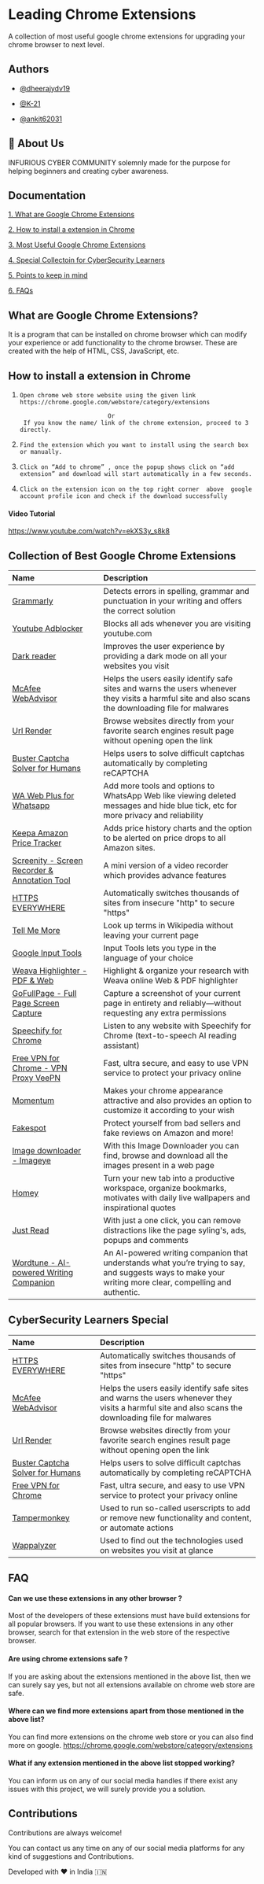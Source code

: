 
# Leading Chrome Extensions

A collection of most useful google chrome extensions for upgrading your chrome browser to next level. 


## Authors

- [@dheerajydv19](https://github.com/dheerajydv19)


- [@K-21](https://github.com/k-21)


- [@ankit62031](https://github.com/ankit62031)

## 🚀 About Us
INFURIOUS CYBER COMMUNITY 
solemnly made for the purpose for helping beginners and creating cyber awareness. 



## Documentation

[1. What are Google Chrome Extensions](#What-are-google-chrome-extension )

[2. How to install a extension in Chrome](#What-to-install-a-extension-in-chrome )

[3. Most Useful Google Chrome Extensions](#most-useful-google-chrome-extensions )

[4. Special Collectoin for CyberSecurity Learners](#cybersecurity-learners-special )

[5. Points to keep in mind](#points-to-keep-in-mind)

[6. FAQs](#Faqs )


## What are Google Chrome Extensions?

It is a program that can be installed on chrome browser which can modify your experience or add functionality to the chrome browser. These are created with the help of HTML, CSS, JavaScript, etc.

## How to install a extension in Chrome

1.     Open chrome web store website using the given link 
       https://chrome.google.com/webstore/category/extensions
    
                                Or
        If you know the name/ link of the chrome extension, proceed to 3 directly.
2.     Find the extension which you want to install using the search box or manually.
3.     Click on “Add to chrome” , once the popup shows click on “add extension” and download will start automatically in a few seconds.
4.     Click on the extension icon on the top right corner  above  google account profile icon and check if the download successfully

#### Video Tutorial

https://www.youtube.com/watch?v=ekXS3y_s8k8


## Collection of Best Google Chrome Extensions


| Name |      | Description                |
| :-------- | :------- | :------------------------- |
| [Grammarly](https://chrome.google.com/webstore/detail/grammarly-for-chrome/kbfnbcaeplbcioakkpcpgfkobkghlhen) | | Detects errors in spelling, grammar and punctuation  in your writing and offers the correct solution |
| [Youtube Adblocker](https://chrome.google.com/webstore/detail/grammarly-for-chrome/kbfnbcaeplbcioakkpcpgfkobkghlhen) | | Blocks all ads whenever you are visiting youtube.com |
| [Dark reader](https://chrome.google.com/webstore/detail/dark-reader/eimadpbcbfnmbkopoojfekhnkhdbieeh) | |Improves the user experience by providing a dark mode on all your websites you visit  |
| [McAfee WebAdvisor](https://chrome.google.com/webstore/detail/mcafee%C2%AE-webadvisor/fheoggkfdfchfphceeifdbepaooicaho)  | | Helps the users easily identify safe sites and warns the users whenever they visits a harmful site and also scans the downloading file for malwares |
| [Url Render](https://chrome.google.com/webstore/detail/url-render/flhclpkhoiajoikkabbfbinnjapaflog)  | | Browse websites directly from your favorite search engines result page without opening open the link |
| [Buster Captcha Solver for Humans](https://chrome.google.com/webstore/detail/buster-captcha-solver-for/mpbjkejclgfgadiemmefgebjfooflfhl)  | | Helps users to solve difficult captchas automatically by completing reCAPTCHA |
| [WA Web Plus for Whatsapp ](https://chrome.google.com/webstore/detail/wa-web-plus-for-whatsapp/ekcgkejcjdcmonfpmnljobemcbpnkamh)  | | Add more tools and options to WhatsApp Web like viewing deleted messages and hide blue tick, etc for more privacy and reliability  |
| [Keepa Amazon Price Tracker](https://chrome.google.com/webstore/detail/keepa-amazon-price-tracke/neebplgakaahbhdphmkckjjcegoiijjo)  | | Adds price history charts and the option to be alerted on price drops to all Amazon sites. |
| [Screenity - Screen Recorder & Annotation Tool](https://chrome.google.com/webstore/detail/screenity-screen-recorder/kbbdabhdfibnancpjfhlkhafgdilcnji/related)  | | A mini version of a video recorder which provides advance features  |
| [HTTPS EVERYWHERE](https://chrome.google.com/webstore/detail/https-everywhere/gcbommkclmclpchllfjekcdonpmejbdp)  | |Automatically switches thousands of sites from insecure "http" to secure "https"  |
| [Tell Me More](https://chrome.google.com/webstore/detail/tell-me-more/fkpaljappflopjlkkjhdedfpjdfgfcbe)  | | Look up terms in Wikipedia without leaving your current page |
| [Google Input Tools](https://chrome.google.com/webstore/detail/google-input-tools/mclkkofklkfljcocdinagocijmpgbhab?hl=en)  | | Input Tools lets you type in the language of your choice |
| [Weava Highlighter - PDF & Web](https://chrome.google.com/webstore/detail/weava-highlighter-pdf-web/cbnaodkpfinfiipjblikofhlhlcickei?hl=en)  | | Highlight & organize your research with Weava online Web & PDF highlighter |
| [GoFullPage - Full Page Screen Capture](https://chrome.google.com/webstore/detail/gofullpage-full-page-scre/fdpohaocaechififmbbbbbknoalclacl)  | | Capture a screenshot of your current page in entirety and reliably—without requesting any extra permissions |
| [Speechify for Chrome](https://chrome.google.com/webstore/detail/speechify-for-chrome/ljflmlehinmoeknoonhibbjpldiijjmm)  | | Listen to any website with Speechify for Chrome (text-to-speech AI reading assistant) |
| [Free VPN for Chrome - VPN Proxy VeePN](https://chrome.google.com/webstore/detail/free-vpn-for-chrome-vpn-p/majdfhpaihoncoakbjgbdhglocklcgno)  | | Fast, ultra secure, and easy to use VPN service to protect your privacy online |
| [Momentum](https://chrome.google.com/webstore/detail/momentum/laookkfknpbbblfpciffpaejjkokdgca)  | | Makes your chrome appearance attractive and also provides an option to customize it according to your wish |
| [Fakespot](https://chrome.google.com/webstore/detail/fakespot-fake-amazon-revi/nakplnnackehceedgkgkokbgbmfghain)  | | Protect yourself from bad sellers and fake reviews on Amazon and more! |
| [Image downloader - Imageye](https://chrome.google.com/webstore/detail/image-downloader-imageye/agionbommeaifngbhincahgmoflcikhm)  | | With this Image Downloader you can find, browse and download all the images present in a web page |
| [Homey](https://chrome.google.com/webstore/detail/homey-productive-and-cozy/lllnjdmfnfjifcfpppjmcnanpokikcpl)  | | Turn your new tab into a productive workspace, organize bookmarks, motivates with daily live wallpapers and inspirational quotes |
| [Just Read](https://chrome.google.com/webstore/detail/just-read/dgmanlpmmkibanfdgjocnabmcaclkmod)  | | With just a one click, you can remove distractions like the page syling's, ads, popups and comments  |
| [Wordtune - AI-powered Writing Companion](https://chrome.google.com/webstore/detail/wordtune-ai-powered-writi/nllcnknpjnininklegdoijpljgdjkijc)  | | An AI-powered writing companion that understands what you’re trying to say, and suggests ways to make your writing more clear, compelling and authentic. |


## CyberSecurity Learners Special
| Name |      | Description                |
| :-------- | :------- | :------------------------- |
| [HTTPS EVERYWHERE](https://chrome.google.com/webstore/detail/https-everywhere/gcbommkclmclpchllfjekcdonpmejbdp)  | | Automatically switches thousands of sites from insecure "http" to secure "https" |
| [McAfee WebAdvisor](https://chrome.google.com/webstore/detail/mcafee%C2%AE-webadvisor/fheoggkfdfchfphceeifdbepaooicaho)  | | Helps the users easily identify safe sites and warns the users whenever they visits a harmful site and also scans the downloading file for malwares |
| [Url Render](https://chrome.google.com/webstore/detail/url-render/flhclpkhoiajoikkabbfbinnjapaflog)  | | Browse websites directly from your favorite search engines result page without opening open the link |
| [Buster Captcha Solver for Humans](https://chrome.google.com/webstore/detail/buster-captcha-solver-for/mpbjkejclgfgadiemmefgebjfooflfhl)  | | Helps users to solve difficult captchas automatically by completing reCAPTCHA |
| [Free VPN for Chrome](https://chrome.google.com/webstore/detail/free-vpn-for-chrome-vpn-p/majdfhpaihoncoakbjgbdhglocklcgno)  | | Fast, ultra secure, and easy to use VPN service to protect your privacy online |
| [Tampermonkey](https://chrome.google.com/webstore/detail/tampermonkey/dhdgffkkebhmkfjojejmpbldmpobfkfo)  | | Used to run so-called userscripts to add or remove new functionality and content, or automate actions |
| [Wappalyzer](https://chrome.google.com/webstore/detail/wappalyzer-technology-pro/gppongmhjkpfnbhagpmjfkannfbllamg)  | | Used to find out the technologies used on websites you visit at glance |


## FAQ

#### Can we use these extensions in any other browser ?

Most of the developers of these extensions must have build extensions for all popular browsers. If you want to use these extensions in any other browser, search for that extension in the web store of the respective browser.

#### Are using chrome extensions safe ?

If you are asking about the extensions mentioned in the above list, then we can surely say yes, but not all extensions available on chrome web store are safe.

#### Where can we find more extensions apart from those mentioned in the above list?

You can find more extensions on the chrome web store or you can also find more on google.
https://chrome.google.com/webstore/category/extensions

#### What if any extension mentioned in the above list stopped working?

You can inform us on any of our social media handles if there exist any issues with this project, we will surely provide you a solution.

## Contributions

Contributions are always welcome!

You can contact us any time on any of our social media platforms for any kind of suggestions and Contributions.





Developed with ❤️ in India 🇮🇳 


